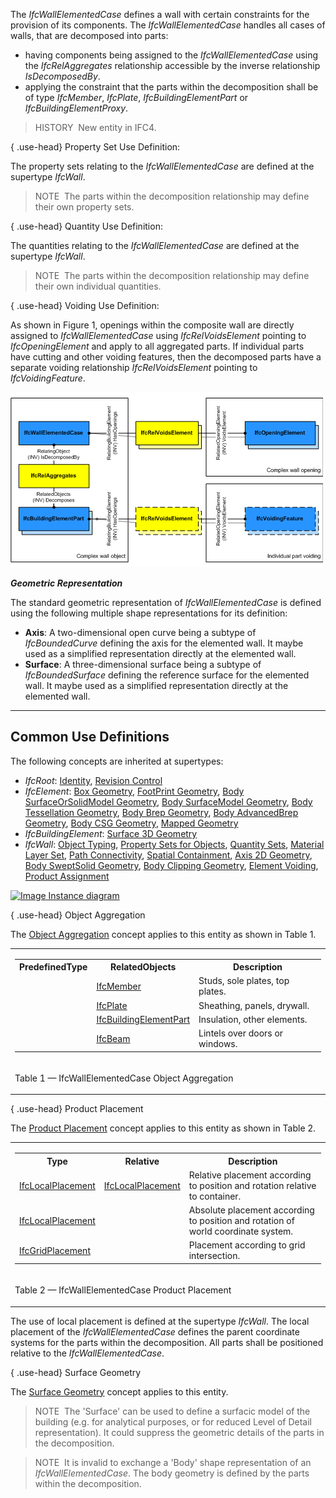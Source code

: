 ﻿The _IfcWallElementedCase_ defines a wall with certain constraints for the provision of its components. The _IfcWallElementedCase_ handles all cases of walls, that are decomposed into parts:

* having components being assigned to the _IfcWallElementedCase_ using the _IfcRelAggregates_ relationship accessible by the inverse relationship _IsDecomposedBy_.
* applying the constraint that the parts within the decomposition shall be of type _IfcMember_, _IfcPlate_, _IfcBuildingElementPart_ or _IfcBuildingElementProxy_.

> HISTORY&nbsp; New entity in IFC4.

{ .use-head}
Property Set Use Definition:

The property sets relating to the _IfcWallElementedCase_ are defined at the supertype _IfcWall_.

> NOTE&nbsp; The parts within the decomposition relationship may define their own property sets.

{ .use-head}
Quantity Use Definition:

The quantities relating to the _IfcWallElementedCase_ are defined at the supertype _IfcWall_.

> NOTE&nbsp; The parts within the decomposition relationship may define their own individual quantities.

{ .use-head}
Voiding Use Definition:

As shown in Figure 1, openings within the composite wall are directly assigned to _IfcWallElementedCase_ using _IfcRelVoidsElement_ pointing to _IfcOpeningElement_ and apply to all aggregated parts. If individual parts have cutting and other voiding features, then the decomposed parts have a separate voiding relationship _IfcRelVoidsElement_ pointing to _IfcVoidingFeature_.

!["voiding"](../../../../../../figures/ifcwallelementedcase_fig01.png "Figure 1 &mdash; Wall elemented voiding")

**_Geometric Representation_**

The standard geometric representation of _IfcWallElementedCase_ is defined using the following multiple shape representations for its definition:

* **Axis**: A two-dimensional open curve being a subtype of _IfcBoundedCurve_ defining the axis for the elemented wall. It maybe used as a simplified representation directly at the elemented wall.
* **Surface**: A three-dimensional surface being a subtype of _IfcBoundedSurface_ defining the reference surface for the elemented wall. It maybe used as a simplified representation directly at the elemented wall.

___
## Common Use Definitions
The following concepts are inherited at supertypes:

* _IfcRoot_: [Identity](../../templates/identity.htm), [Revision Control](../../templates/revision-control.htm)
* _IfcElement_: [Box Geometry](../../templates/box-geometry.htm), [FootPrint Geometry](../../templates/footprint-geometry.htm), [Body SurfaceOrSolidModel Geometry](../../templates/body-surfaceorsolidmodel-geometry.htm), [Body SurfaceModel Geometry](../../templates/body-surfacemodel-geometry.htm), [Body Tessellation Geometry](../../templates/body-tessellation-geometry.htm), [Body Brep Geometry](../../templates/body-brep-geometry.htm), [Body AdvancedBrep Geometry](../../templates/body-advancedbrep-geometry.htm), [Body CSG Geometry](../../templates/body-csg-geometry.htm), [Mapped Geometry](../../templates/mapped-geometry.htm)
* _IfcBuildingElement_: [Surface 3D Geometry](../../templates/surface-3d-geometry.htm)
* _IfcWall_: [Object Typing](../../templates/object-typing.htm), [Property Sets for Objects](../../templates/property-sets-for-objects.htm), [Quantity Sets](../../templates/quantity-sets.htm), [Material Layer Set](../../templates/material-layer-set.htm), [Path Connectivity](../../templates/path-connectivity.htm), [Spatial Containment](../../templates/spatial-containment.htm), [Axis 2D Geometry](../../templates/axis-2d-geometry.htm), [Body SweptSolid Geometry](../../templates/body-sweptsolid-geometry.htm), [Body Clipping Geometry](../../templates/body-clipping-geometry.htm), [Element Voiding](../../templates/element-voiding.htm), [Product Assignment](../../templates/product-assignment.htm)

[![Image](../../../img/diagram.png)&nbsp;Instance diagram](../../../annex/annex-d/common-use-definitions/ifcwallelementedcase.htm)

{ .use-head}
Object Aggregation

The [Object Aggregation](../../templates/object-aggregation.htm) concept applies to this entity as shown in Table 1.

<table>
<tr><td>
<table class="gridtable">
<tr><th><b>PredefinedType</b></th><th><b>RelatedObjects</b></th><th><b>Description</b></th></tr>
<tr><td>&nbsp;</td><td><a href="../../ifcsharedbldgelements/lexical/ifcmember.htm">IfcMember</a></td><td>Studs, sole plates, top plates.</td></tr>
<tr><td>&nbsp;</td><td><a href="../../ifcsharedbldgelements/lexical/ifcplate.htm">IfcPlate</a></td><td>Sheathing, panels, drywall.</td></tr>
<tr><td>&nbsp;</td><td><a href="../../ifcsharedcomponentelements/lexical/ifcbuildingelementpart.htm">IfcBuildingElementPart</a></td><td>Insulation, other elements.</td></tr>
<tr><td>&nbsp;</td><td><a href="../../ifcsharedbldgelements/lexical/ifcbeam.htm">IfcBeam</a></td><td>Lintels over doors or windows.</td></tr>
</table>
</td></tr>
<tr><td><p class="table">Table 1 &mdash; IfcWallElementedCase Object Aggregation</p></td></tr></table>

  
  
{ .use-head}
Product Placement

The [Product Placement](../../templates/product-placement.htm) concept applies to this entity as shown in Table 2.

<table>
<tr><td>
<table class="gridtable">
<tr><th><b>Type</b></th><th><b>Relative</b></th><th><b>Description</b></th></tr>
<tr><td><a href="../../ifcgeometricconstraintresource/lexical/ifclocalplacement.htm">IfcLocalPlacement</a></td><td><a href="../../ifcgeometricconstraintresource/lexical/ifclocalplacement.htm">IfcLocalPlacement</a></td><td>Relative placement according to position and rotation relative to container.</td></tr>
<tr><td><a href="../../ifcgeometricconstraintresource/lexical/ifclocalplacement.htm">IfcLocalPlacement</a></td><td>&nbsp;</td><td>Absolute placement according to position and rotation of world coordinate system.</td></tr>
<tr><td><a href="../../ifcgeometricconstraintresource/lexical/ifcgridplacement.htm">IfcGridPlacement</a></td><td>&nbsp;</td><td>Placement according to grid intersection.</td></tr>
</table>
</td></tr>
<tr><td><p class="table">Table 2 &mdash; IfcWallElementedCase Product Placement</p></td></tr></table>

The use of local placement is defined at the supertype _IfcWall_. The local placement of the _IfcWallElementedCase_ defines the parent coordinate systems for the parts within the decomposition. All parts shall be positioned relative to the _IfcWallElementedCase_.

  
  
{ .use-head}
Surface Geometry

The [Surface Geometry](../../templates/surface-geometry.htm) concept applies to this entity.

> NOTE&nbsp; The 'Surface' can be used to define a surfacic model of the building (e.g. for analytical purposes, or for reduced Level of Detail representation). It could suppress the geometric details of the parts in the decomposition.

> NOTE&nbsp; It is invalid to exchange a 'Body' shape representation of an _IfcWallElementedCase_. The body geometry is defined by the parts within the decomposition.